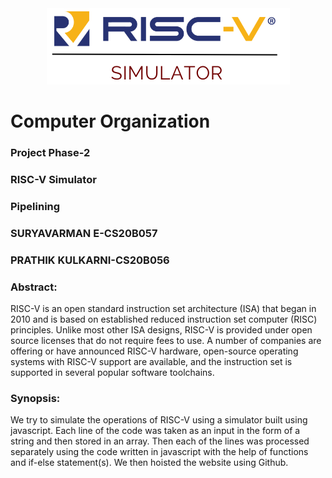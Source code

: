 <div align="center">
<img src="SIMULATOR_FINAL.png">
  </div>
  
<div>
  <h1 align="left">Computer Organization</h1>
  <h3 align="left">Project Phase-2</h3>
  <h3 align="left">RISC-V Simulator</h3>
  <h3 align="left">Pipelining</h3>
  <h3 align="left">SURYAVARMAN E-CS20B057</h3>
  <h3 align="left">PRATHIK  KULKARNI-CS20B056</h3>
<!--   <a href ="https://docs.google.com/document/d/1o1RWxAU1V4za4C2QuZ6C4m7E75EWQL4KarMzJMwTWAw/edit?usp=sharing" target="_blank">Link To Documentation</a><br> -->
  <h3><b>Abstract:</b></h3>
<p>RISC-V is an open standard instruction set architecture (ISA) that began in 2010 and is based on established reduced instruction set computer (RISC) principles. Unlike most other ISA designs, RISC-V is provided under open source licenses that do not require fees to use. A number of companies are offering or have announced RISC-V hardware, open-source operating systems with RISC-V support are available, and the instruction set is supported in several popular software toolchains.</p>
  <h3><b>Synopsis:</b></h3>
  <p>We try to simulate the operations of RISC-V using a simulator built using javascript.
Each line of the code was taken as an input in the form of a string and then stored in an array. Then each of the lines was processed separately using the code written in javascript with the help of functions and if-else statement(s). We then hoisted the website using Github.</p>
  

</div>
